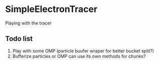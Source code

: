 # SimpleElectronTracer

Playing with the tracer

## Todo list

1) Play with some OMP (particle buufer wraper for better bucket split?)
2) Bufferize particles or OMP can use its own methods for chunks?


